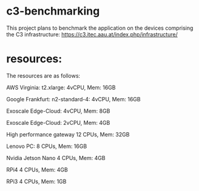 # c3-benchmarking

This project plans to benchmark the application on the devices comprising the C3 infrastructure:
https://c3.itec.aau.at/index.php/infrastructure/


# resources:

The resources are as follows:

AWS Virginia: 	  t2.xlarge:      4vCPU, Mem: 16GB

Google Frankfurt: n2-standard-4:  4vCPU, Mem: 16GB

Exoscale Edge-Cloud: 		          4vCPU, Mem: 8GB

Exoscale Edge-Cloud:              2vCPU, Mem: 4GB

High performance gateway          12 CPUs, Mem: 32GB

Lenovo PC:			       		        8 CPUs, Mem: 16GB

Nvidia Jetson Nano				        4 CPUs, Mem: 4GB

RPi4    	  							        4 CPUs, Mem: 4GB

RPi3  	  	  						        4 CPUs, Mem: 1GB
